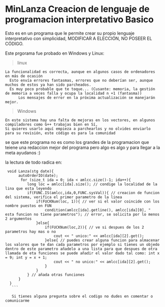 # MinLanza Creacion de lenguaje de programacion interpretativo Basico

Esto es en un programa que le permite crear su propio lenguaje interpretativo con simplicidad,
MODIFICAR A ELECCIÓN, NO POSEER EL CÓDIGO.

Este prgorama fue probado en Windows y Linux:
  > linux
  ```
  La funcionalidad es correcta, aunque en algunos casos de ordenadores en más de ocasión 
    Esto envía errores fantasmas, errores que no deberían ser, aunque muchos de estos ya han sido parcheados.
    Es muy poco probable que te toque... (Cusante: memoria, la gestión de memoria a veces falla y ocupa la localidad n +1 (fantasma))
        Los mensajes de error en la próxima actualización se manejarán mejor.
   ```
   
   > Windows
   ```
   En este sistema hay una falta de mejoras en los vectores, en algunos compiladores como G++ trabajas bien en Sí,
   Si quieres usarlo aquí empieza a parchearlos y no olvides enviarlo para su revisión, este código es para la comunidad
   ```
   
   se que este programa no es como los grandes de la programacion que teiene una redaccion mejor del programa
   pero algo es algo y para llegar a la meta ayudanos :)
  
  
 
  la lectura de todo radica en:
  ``` 
   void Lanza(stg date){
        autoOrderIO(date);
         for (size_t ida = 0; ida < amlcc.size()-1; ida++){
            long loc = amlcc[ida].size(); // condige la localidad de la lina que esta leyendo
            if(FUNC.IS(amlcc,ida,0,FUNC.sysVal)){ // creacion de funcion del sistema, verifica el primer parametro de la linea
                if(FUCKNum(loc, 1)){ // ver si el valor coincide con los nombre puestos en FUN 
                    condition(amlcc[ida].getline(), amlcc[ida][0], " esta funcion no tiene parametros"); // error, se solicita por lo menos 2 argumentos
                }else{
                    if(FUCKNum(loc,2)){ // ve si despues de los 2 parametros hay mas o no
                        cout << " unico:" << amlcc[ida][2].get();
                    }else{ // puedes crear alguna funcion para almacenar los valores que te dan cada parametros por ejemplo si tienes un objedo dentro de este parametro añadelo a una lista para que despues de otra llamada de eta funciones se puede añadir el valor dado tal como: int x = 9; int y = x + 1;
                        cout << " no unico:" << amlcc[ida][2].get();
                    }
                }
            } // añada otras funciones
        }
    }
     ```
     
     Si tienes alguna pregunta sobre el codigo no dudes en comentar o comunicarme 
